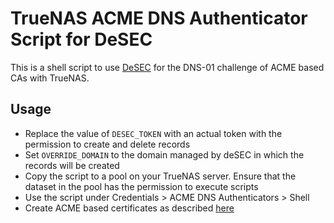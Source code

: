 # TrueNAS ACME DNS Authenticator Script for DeSEC

This is a shell script to use [DeSEC](https://desec.io) for the DNS-01 challenge
of ACME based CAs with TrueNAS.

## Usage

* Replace the value of `DESEC_TOKEN` with an actual token with the permission to create and delete records
* Set `OVERRIDE_DOMAIN` to the domain managed by deSEC in which the records will be created
* Copy the script to a pool on your TrueNAS server. Ensure that the dataset in the pool has the permission
  to execute scripts
* Use the script under Credentials > ACME DNS Authenticators > Shell
* Create ACME based certificates as described [here](https://www.truenas.com/docs/scale/scaletutorials/credentials/certificates/settingupletsencryptcertificates/)
